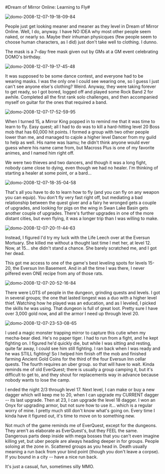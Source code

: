 #Dream of Mirror Online: Learning to Fly#

![](http://westkarana.com/wp-content/uploads/2008/12/domo-2008-12-07-19-18-09-84.jpg "domo-2008-12-07-19-18-09-84")

People just get looking meaner and meaner as they level in Dream of Mirror Online. Well, I do, anyway. I have NO IDEA why most other people seem naked, or nearly so. Maybe their inhuman physicques (few people seem to choose human characters, as I did) just don't take well to clothing. I dunno.

The mask is a 7-day free mask given out by GMs at a GM event celebrating DOMO's birthday.

![](http://westkarana.com/wp-content/uploads/2008/12/domo-2008-12-07-19-17-45-48.jpg "domo-2008-12-07-19-17-45-48")

It was supposed to be some dance contest, and everyone had to be wearing masks. I was the only one I could see wearing one, so I guess I just can't see anyone else's clothing? Weird. Anyway, they were taking forever to get ready, so I got bored, logged off and played some Rock Band 2 for awhile. Completed all the first rank solo challenges, and then accompanied myself on guitar for the ones that required a band.

![](http://westkarana.com/wp-content/uploads/2008/12/domo-2008-12-07-17-52-59-95.jpg "domo-2008-12-07-17-52-59-95")

When I turned 15, a Mirror King popped in to remind me that it was time to learn to fly. Easy quest; all I had to do was to kill a hard-hitting level 20 Boss mob that has 60,000 hit points. I formed a group with two other people lower than me, and managed to cajole a higher level Dancer from my guild to help as well. His name was Isamu; he didn't think anyone would ever guess where his name came from, but Macross Plus is one of my favorite animes, and I named him right off.

We were two thieves and two dancers, and though it was a long fight, nobody came close to dying, even though we had no healer. I'm thinking of starting a healer at some point, or a bard...

![](http://westkarana.com/wp-content/uploads/2008/12/domo-2008-12-07-18-35-04-58.jpg "domo-2008-12-07-18-35-04-58")

That's all you have to do to learn how to fly (and you can fly on any weapon you can equip). You don't fly very fast right off, but mediating a bad relationship between the quest giver and a fairy he wronged gets a couple of upgrades, and looking for pigs on the wing in Swan Lake Basin gets another couple of upgrades. There's further upgrades in one of the more distant cities, but even flying, it was a longer trip than I was willing to make.

![](http://westkarana.com/wp-content/uploads/2008/12/domo-2008-12-07-20-11-44-63.jpg "domo-2008-12-07-20-11-44-63")

Instead, I figured I'd try my luck with the Life Leech over at the Eversun Mortuary. She killed me without a thought last time I met her, at level 12. Now, at 15... she didn't stand a chance. She barely scratched me, and I got her dead.

This got me access to one of the game's best leveling spots for levels 15-20, the Eversun Inn Basement. And in all the time I was there, I never pilfered even ONE recipe from any of those rats.

![](http://westkarana.com/wp-content/uploads/2008/12/domo-2008-12-07-20-52-16-84.jpg "domo-2008-12-07-20-52-16-84")

There were LOTS of people in the dungeon, grinding quests and levels. I got in several groups; the one that lasted longest was a duo with a higher level thief. Watching how he played was an education, and as I leveled, I picked the skills *he* was using. That dungeon is full of great loot. Pretty sure I have over 3,000 gold now, and all the armor I need up through level 20.

![](http://westkarana.com/wp-content/uploads/2008/12/domo-2008-12-07-23-53-08-65.jpg "domo-2008-12-07-23-53-08-65")

I used a magic monster trapping mirror to capture this cutie when my mecha-bear died. He's no paper tiger. I had to run from a fight, and he kept fighting on. I figured he'd quickly die, but while I was sitting and resting, quite far away, I could see him still fighting. I ran back when I was ready and he was STILL fighting! So I helped him finish off the mob and finished farming Ancient Gold Coins for the third of the four Eversun Inn cellar quests. The fourth requires an uber group. so that will have to wait. Kinda reminds me of old EverQuest; there is usually a group camping it, but it's difficult to get to, and they shout for replacements way in advance because nobody wants to lose the camp.

I ended the night 2/3 through level 17. Next level, I can make or buy a new dagger which will keep me to 20, when I can upgrade my CURRENT dagger -- its last upgrade. Then at 23, I can upgrade the level 18 dagger. I won an Onyx for upgrading armor, but not sure how to use it... which is a regular worry of mine. I pretty much still don't know what's going on. Every time I kinda have it figured out, it's time to move on to something new.

Not much of the game reminds me of EverQuest, except for the dungeons. They aren't as elaborate as EverQuest's, but they FEEL the same. Dangerous parts deep inside with mega bosses that you can't even imagine killing yet, but uber people are always heading deeper in for groups. People soloing at the zone in. Scattered groups as you head in. Death usually meaning a run back from your bind point (though you don't leave a corpse). If you bound in a city -- have a nice run back.

It's just a casual, fun, sometimes silly MMO.

